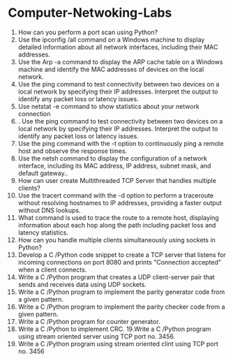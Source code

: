 # Computer-Netwoking-Labs

1. How can you perform a port scan using Python?
2. Use the ipconfig /all command on a Windows machine to display detailed information about all network 
interfaces, including their MAC addresses.
3. Use the Arp -a command to display the ARP cache table on a Windows machine and identify the MAC 
addresses of devices on the local network.
4. Use the ping command to test connectivity between two devices on a local network by specifying their IP 
addresses. Interpret the output to identify any packet loss or latency issues.
5. Use netstat -e command to show statistics about your network connection
6. . Use the ping command to test connectivity between two devices on a local network by specifying their 
IP addresses. Interpret the output to identify any packet loss or latency issues.
7. Use the ping command with the -t option to continuously ping a remote host and observe the response 
times.
8. Use the netsh command to display the configuration of a network interface, including its MAC address, IP 
address, subnet mask, and default gateway..
9. How can user create Multithreaded TCP Server that handles multiple clients?
10. Use the tracert command with the -d option to perform a traceroute without resolving hostnames to IP 
addresses, providing a faster output without DNS lookups.
11. What command is used to trace the route to a remote host, displaying information about each hop along 
the path including packet loss and latency statistics.
12. How can you handle multiple clients simultaneously using sockets in Python?
13. Develop a C /Python code snippet to create a TCP server that listens for incoming connections on port 
8080 and prints "Connection accepted" when a client connects.
14. Write a C /Python program that creates a UDP client-server pair that sends and receives data using UDP 
sockets.
15. Write a C /Python program to implement the parity generator code from a given pattern.
16. Write a C /Python program to implement the parity checker code from a given pattern.
17. Write a C /Python program for counter generator.
18. Write a C /Python to implement CRC.
19.Write a C /Python program using stream oriented server using TCP port no. 3456.
20. Write a C /Python program using stream oriented clint using TCP port no. 3456
